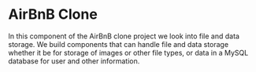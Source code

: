 # AirBnB Clone

In this component of the AirBnB clone project we look into file and data storage. We build components that can handle file and data storage whether it be for storage of images or other file types, or data in a MySQL database for user and other information. 